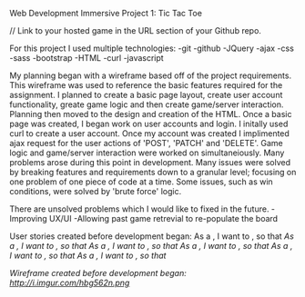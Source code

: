 Web Development Immersive Project 1: Tic Tac Toe

// Link to your hosted game in the URL section of your Github repo.

For this project I used multiple technologies:
-git
-github
-JQuery
-ajax
-css
-sass
-bootstrap
-HTML
-curl
-javascript

My planning began with a wireframe based off of the project requirements. This wireframe was used to reference the basic
features required for the assignment. I planned to create a basic page layout, create user account functionality, greate game logic and then create game/server interaction.
Planning then moved to the design and creation of the HTML. Once a basic page was created,
I began work on user accounts and login. I initally used curl to create a user account. Once my account was created I implimented
ajax request for the user actions of 'POST', 'PATCH' and 'DELETE'.
Game logic and game/server interaction were worked on simultaneiously. Many problems arose during this point in development.
Many issues were solved by breaking features and requirements down to a granular level; focusing on one problem of one piece of code at a time. Some issues, such as win conditions, were solved by 'brute force' logic.

There are unsolved problems which I would like to fixed in the future.
-Improving UX/UI
-Allowing past game retrevial to re-populate the board

User stories created before development began:
As a <Player>, I want to <play tic tac toe>, so that <I can compete against a friend>
As a <User>, I want to <register an account>, so that <I can save and track my games>
As a <Developer>, I want to <interact with a bug-free web app>, so that <I can see how it all works>
As a <Player>, I want to <be clearly notified of the end game state>, so that <I know the outcome of the game>
As a <User>, I want to <View my past game data>, so that <I can see my performance over time>
As a <Player>, I want to <Re-Open old games that I saved>, so that <I can continue my progress>

Wireframe created before development began:
http://i.imgur.com/hbg562n.png
